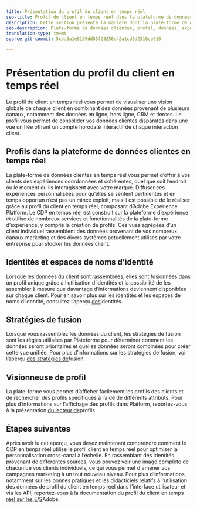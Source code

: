 ```yaml
---
title: Présentation du profil du client en temps réel
seo-title: Profil du client en temps réel dans la plateforme de données client en temps réel
description: Cette section présente la manière dont la plate-forme de données clientes en temps réel vous permet de générer des expériences coordonnées, cohérentes et pertinentes pour vos clients à l’aide de Profils clients en temps réel.
seo-description: Plate-forme de données clientes, profil, données, expériences, canaux en temps réel
translation-type: tm+mt
source-git-commit: 5cba5a1e8139dd85f23250d42a1cd8d2318eb916

---
```



# Présentation du profil du client en temps réel

Le profil du client en temps réel vous permet de visualiser une vision globale de chaque client en combinant des données provenant de plusieurs canaux, notamment des données en ligne, hors ligne, CRM et tierces. Le profil vous permet de consolider vos données clientes disparates dans une vue unifiée offrant un compte horodaté interactif de chaque interaction client.

## Profils dans la plateforme de données clientes en temps réel

La plate-forme de données clientes en temps réel vous permet d’offrir à vos clients des expériences coordonnées et cohérentes, quel que soit l’endroit ou le moment où ils interagissent avec votre marque. Diffuser ces expériences personnalisées pour qu’elles se sentent pertinentes et en temps opportun n’est pas un mince exploit, mais il est possible de le réaliser grâce au profil du client en temps réel, composant d’Adobe Experience Platform. Le CDP en temps réel est construit sur la plateforme d’expérience et utilise de nombreux services et fonctionnalités de la plate-forme d’expérience, y compris la création de profils. Ces vues agrégées d’un client individuel rassemblent des données provenant de vos nombreux canaux marketing et des divers systèmes actuellement utilisés par votre entreprise pour stocker les données client.

## Identités et espaces de noms d’identité

Lorsque les données du client sont rassemblées, elles sont fusionnées dans un profil unique grâce à l’utilisation d’identités et la possibilité de les assembler à mesure que davantage d’informations deviennent disponibles sur chaque client. Pour en savoir plus sur les identités et les espaces de noms d’identité, consultez l’aperçu [des](/help/rtcdp/profile/identities-overview.md)identités.

## Stratégies de fusion

Lorsque vous rassemblez les données du client, les stratégies de fusion sont les règles utilisées par Plateforme pour déterminer comment les données seront prioritaires et quelles données seront combinées pour créer cette vue unifiée. Pour plus d’informations sur les stratégies de fusion, voir l’aperçu [des stratégies de](/help/rtcdp/profile/merge-policies.md)fusion.

## Visionneuse de profil

La plate-forme vous permet d’afficher facilement les profils des clients et de rechercher des profils spécifiques à l’aide de différents attributs. Pour plus d’informations sur l’affichage des profils dans Platform, reportez-vous à la présentation [du lecteur de](/help/rtcdp/profile/profile-viewer.md)profils.

## Étapes suivantes

Après avoir lu cet aperçu, vous devez maintenant comprendre comment le CDP en temps réel utilise le profil client en temps réel pour optimiser la personnalisation cross-canal à l’échelle. En rassemblant des identités provenant de différentes sources, vous pouvez voir une image complète de chacun de vos clients individuels, ce qui vous permet d&#39;amener vos campagnes marketing à un tout nouveau niveau. Pour plus d’informations, notamment sur les bonnes pratiques et les didacticiels relatifs à l’utilisation des données de profil du client en temps réel dans l’interface utilisateur et via les API, reportez-vous à la documentation du profil du client en temps [réel sur les E/S](https://www.adobe.io/apis/experienceplatform/home/profile-identity-segmentation/profile-identity-segmentation-services.html#!api-specification/markdown/narrative/technical_overview/unified_profile_architectural_overview/unified_profile_architectural_overview.md)Adobe.